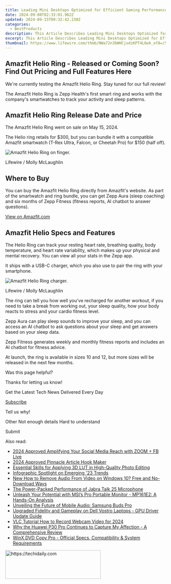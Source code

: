 ```yaml
---
title: Leading Mini Desktops Optimized for Efficient Gaming Performance
date: 2024-09-08T02:33:01.962Z
updated: 2024-09-15T09:32:42.238Z
categories:
  - BestProducts
description: This Article Describes Leading Mini Desktops Optimized for Efficient Gaming Performance
excerpt: This Article Describes Leading Mini Desktops Optimized for Efficient Gaming Performance
thumbnail: https://www.lifewire.com/thmb/NWa72n3bWHCjodzKPT4L6wk_ofA=/540x405/filters:no_upscale():max_bytes(150000):strip_icc():format(webp)/man-pc-mini-video-game-a8e6f6d1ed2445058eb8f3e8ea155693.jpg
---
```


## Amazfit Helio Ring - Released or Coming Soon? Find Out Pricing and Full Features Here

We're currently testing the Amazfit Helio Ring. Stay tuned for our full review!

 The Amazfit Helio Ring is Zepp Health's first smart ring and works with the company's smartwatches to track your activity and sleep patterns.

## Amazfit Helio Ring Release Date and Price

 The Amazfit Helio Ring went on sale on May 15, 2024\.

 The Helio ring retails for $300, but you can bundle it with a compatible Amazfit smartwatch (T-Rex Ultra, Falcon, or Cheetah Pro) for $150 (half off).

![Amazfit Helio Ring on finger.](https://www.lifewire.com/thmb/fZmZBwZyOcfLxxOFKRzZYHN-2Cg=/1500x0/filters:no_upscale():max_bytes(150000):strip_icc():format(webp)/AmazfitHelioRing_crop-574642441bec41228958dcb4025e662a.jpg)

Lifewire / Molly McLaughlin

## Where to Buy

 You can buy the Amazfit Helio Ring directly from Amazfit's website. As part of the smartwatch and ring bundle, you can get Zepp Aura (sleep coaching) and six months of Zepp Fitness (fitness reports, AI chatbot to answer questions).

[View on Amazfit.com](https://us.amazfit.com/products/amazfit-helio-ring)

## Amazfit Helio Specs and Features

 The Helio Ring can track your resting heart rate, breathing quality, body temperature, and heart rate variability, which makes up your physical and mental recovery. You can view all your stats in the Zepp app.

 It ships with a USB-C charger, which you also use to pair the ring with your smartphone.

![Amazfit Helio Ring charger.](https://www.lifewire.com/thmb/Er_MEJDbTps5jv74Y7giffV-KG4=/1500x0/filters:no_upscale():max_bytes(150000):strip_icc():format(webp)/AmazfitHelioRingCharger-c360c0a7cedf4b099a4a7764d58729f2.jpg)

Lifewire / Molly McLaughlin

 The ring can tell you how well you've recharged for another workout, if you need to take a break from working out, your sleep quality, how your body reacts to stress and your cardio fitness level.

 Zepp Aura can play sleep sounds to improve your sleep, and you can access an AI chatbot to ask questions about your sleep and get answers based on your sleep data.

 Zepp Fitness generates weekly and monthly fitness reports and includes an AI chatbot for fitness advice.

 At launch, the ring is available in sizes 10 and 12, but more sizes will be released in the next few months.

Was this page helpful?

Thanks for letting us know!

 Get the Latest Tech News Delivered Every Day

[Subscribe](https://www.lifewire.com/#)

Tell us why!

 Other  Not enough details  Hard to understand

 Submit

<ins class="adsbygoogle"
     style="display:block"
     data-ad-format="autorelaxed"
     data-ad-client="ca-pub-7571918770474297"
     data-ad-slot="1223367746"></ins>

<ins class="adsbygoogle"
     style="display:block"
     data-ad-client="ca-pub-7571918770474297"
     data-ad-slot="8358498916"
     data-ad-format="auto"
     data-full-width-responsive="true"></ins>

<span class="atpl-alsoreadstyle">Also read:</span>
<div><ul>
<li><a href="https://extra-lessons.techidaily.com/2024-approved-amplifying-your-social-media-reach-with-zoom-plus-fb-live/"><u>2024 Approved Amplifying Your Social Media Reach with ZOOM + FB Live</u></a></li>
<li><a href="https://fox-hovers.techidaily.com/2024-approved-pinnacle-article-hook-maker/"><u>2024 Approved Pinnacle Article Hook Maker</u></a></li>
<li><a href="https://extra-lessons.techidaily.com/essential-skills-for-applying-3d-lut-in-high-quality-photo-editing/"><u>Essential Skills for Applying 3D LUT in High-Quality Photo Editing</u></a></li>
<li><a href="https://youtube-videos.techidaily.com/infographic-spotlight-on-emerging-23-trends/"><u>Infographic Spotlight on Emerging '23 Trends</u></a></li>
<li><a href="https://sound-tweaking.techidaily.com/new-how-to-remove-audio-from-video-on-windows-10-free-and-no-download-ways/"><u>New How to Remove Audio From Video on Windows 10? Free and No-Download Ways</u></a></li>
<li><a href="https://buynow-help.techidaily.com/the-power-packed-performance-of-jabra-talk-25-microphone/"><u>The Power-Packed Performance of Jabra Talk 25 Microphone</u></a></li>
<li><a href="https://buynow-help.techidaily.com/unleash-your-potential-with-msis-pro-portable-monitor-mp161e2-a-hands-on-analysis/"><u>Unleash Your Potential with MSI’s Pro Portable Monitor - MP161E2: A Hands-On Analysis</u></a></li>
<li><a href="https://buynow-help.techidaily.com/unveiling-the-future-of-mobile-audio-samsung-buds-pro/"><u>Unveiling the Future of Mobile Audio: Samsung Buds Pro</u></a></li>
<li><a href="https://win-amazing.techidaily.com/upgraded-fidelity-and-gameplay-on-dell-vostro-laptops-gpu-driver-update-guide/"><u>Upgraded Fidelity and Gameplay on Dell Vostro Laptops - GPU Driver Update Guide</u></a></li>
<li><a href="https://screen-mirroring-recording.techidaily.com/vlc-tutorial-how-to-record-webcam-video-for-2024/"><u>VLC Tutorial How to Record Webcam Video for 2024</u></a></li>
<li><a href="https://buynow-help.techidaily.com/why-the-huawei-p30-pro-continues-to-capture-my-affection-a-comprehensive-review/"><u>Why the Huawei P30 Pro Continues to Capture My Affection - A Comprehensive Review</u></a></li>
<li><a href="https://techtrends.techidaily.com/winx-dvd-copy-pro-official-specs-compatibility-and-system-requirements/"><u>WinX DVD Copy Pro - Official Specs, Compatibility & System Requirements</u></a></li>
</ul></div>

<!-- affiliate ads begin -->
<a href="https://aligracehair.sjv.io/c/5597632/2135370/19272" target="_top" id="2135370">
  <img src="//a.impactradius-go.com/display-ad/19272-2135370" border="0" alt="https://techidaily.com" width="300" height="90"/>
</a>
<img height="0" width="0" src="https://aligracehair.sjv.io/i/5597632/2135370/19272" style="position:absolute;visibility:hidden;" border="0" />
<!-- affiliate ads end -->

